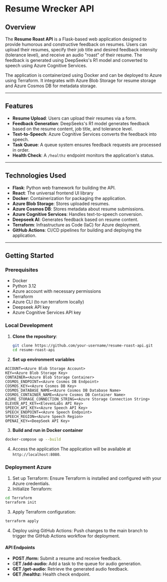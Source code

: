 # Resume Wrecker API

## Overview

The **Resume Roast API** is a Flask-based web application designed to provide humorous and constructive feedback on resumes. Users can upload their resumes, specify their job title and desired feedback intensity (tolerance level), and receive an audio "roast" of their resume. The feedback is generated using DeepSeeks's R1 model and converted to speech using Azure Cognitive Services.

The application is containerized using Docker and can be deployed to Azure using Terraform. It integrates with Azure Blob Storage for resume storage and Azure Cosmos DB for metadata storage.

---

## Features

- **Resume Upload**: Users can upload their resumes via a form.
- **Feedback Generation**: DeepSeeks's R1 model generates feedback based on the resume content, job title, and tolerance level.
- **Text-to-Speech**: Azure Cognitive Services converts the feedback into speech.
- **Task Queue**: A queue system ensures feedback requests are processed in order.
- **Health Check**: A `/healthz` endpoint monitors the application's status.
---

## Technologies Used

- **Flask**: Python web framework for building the API.
- **React**: The universal frontend UI library
- **Docker**: Containerization for packaging the application.
- **Azure Blob Storage**: Stores uploaded resumes.
- **Azure Cosmos DB**: Stores metadata about resume submissions.
- **Azure Cognitive Services**: Handles text-to-speech conversion.
- **Deepseek AI**: Generates feedback based on resume content.
- **Terraform**: Infrastructure as Code (IaC) for Azure deployment.
- **GitHub Actions**: CI/CD pipelines for building and deploying the application.

---

## Getting Started

### Prerequisites

- Docker
- Python 3.12
- Azure account with necessary permissions
- Terraform
- Azure CLI (to run terraform locally)
- Deepseek API key
- Azure Cognitive Services API key

### Local Development

1. **Clone the repository**:
   ```bash
   git clone https://github.com/your-username/resume-roast-api.git
   cd resume-roast-api
   ```
2. **Set up environment variables**
```
ACCOUNT=<Azure Blob Storage Account>
KEY=<Azure Blob Storage Key>
CONTAINER=<Azure Blob Storage Container>
COSMOS_ENDPOINT=<Azure Cosmos DB Endpoint>
COSMOS_KEY=<Azure Cosmos DB Key>
COSMOS_DATABASE_NAME=<Azure Cosmos DB Database Name>
COSMOS_CONTAINER_NAME=<Azure Cosmos DB Container Name>
AZURE_STORAGE_CONNECTION_STRING=<Azure Storage Connection String>
ELEVEN_API_KEY=<ElevenLabs API Key>
SPEECH_API_KEY=<Azure Speech API Key>
SPEECH_ENDPOINT=<Azure Speech Endpoint>
SPEECH_REGION=<Azure Speech Region>
OPENAI_KEY=<DeepSeek API Key>
```
3. **Build and run in Docker container**
```bash
docker-compose up --build
``` 
4. Access the application
The application will be available at `http://localhost:8080`.

### Deployment Azure
1. Set up Terraform:
Ensure Terraform is installed and configured with your Azure credentials.
2. Initialize Terraform:
```bash
cd Terraform
terraform init
```
3. Apply Terraform configuration:
```bash
terraform apply
```
4. Deploy using GitHub Actions:
Push changes to the main branch to trigger the GitHub Actions workflow for deployment.
#### API Endpoints
- **POST /form:** Submit a resume and receive feedback.
- G**ET /add-audio:** Add a task to the queue for audio generation.
- **GET /get-audio:** Retrieve the generated audio feedback.
- **GET /healthz:** Health check endpoint.
